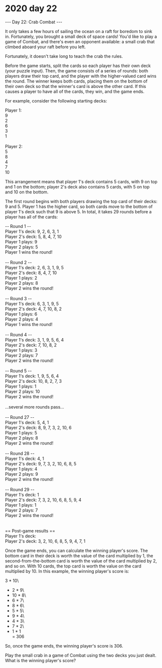 # 2020 day 22

--- Day 22: Crab Combat ---

It only takes a few hours of sailing the ocean on a raft for boredom to sink in. Fortunately, you brought a small deck of space cards! You'd like to play a game of Combat, and there's even an opponent available: a small crab that climbed aboard your raft before you left.



Fortunately, it doesn't take long to teach the crab the rules.



Before the game starts, split the cards so each player has their own deck (your puzzle input). Then, the game consists of a series of rounds: both players draw their top card, and the player with the higher-valued card wins the round. The winner keeps both cards, placing them on the bottom of their own deck so that the winner's card is above the other card. If this causes a player to have all of the cards, they win, and the game ends.



For example, consider the following starting decks:



Player 1:\
9\
2\
6\
3\
1\
\
Player 2:\
5\
8\
4\
7\
10



This arrangement means that player 1's deck contains 5 cards, with 9 on top and 1 on the bottom; player 2's deck also contains 5 cards, with 5 on top and 10 on the bottom.



The first round begins with both players drawing the top card of their decks: 9 and 5. Player 1 has the higher card, so both cards move to the bottom of player 1's deck such that 9 is above 5. In total, it takes 29 rounds before a player has all of the cards:



-- Round 1 --\
Player 1's deck: 9, 2, 6, 3, 1\
Player 2's deck: 5, 8, 4, 7, 10\
Player 1 plays: 9\
Player 2 plays: 5\
Player 1 wins the round!\
\
-- Round 2 --\
Player 1's deck: 2, 6, 3, 1, 9, 5\
Player 2's deck: 8, 4, 7, 10\
Player 1 plays: 2\
Player 2 plays: 8\
Player 2 wins the round!\
\
-- Round 3 --\
Player 1's deck: 6, 3, 1, 9, 5\
Player 2's deck: 4, 7, 10, 8, 2\
Player 1 plays: 6\
Player 2 plays: 4\
Player 1 wins the round!\
\
-- Round 4 --\
Player 1's deck: 3, 1, 9, 5, 6, 4\
Player 2's deck: 7, 10, 8, 2\
Player 1 plays: 3\
Player 2 plays: 7\
Player 2 wins the round!\
\
-- Round 5 --\
Player 1's deck: 1, 9, 5, 6, 4\
Player 2's deck: 10, 8, 2, 7, 3\
Player 1 plays: 1\
Player 2 plays: 10\
Player 2 wins the round!\
\
...several more rounds pass...\
\
-- Round 27 --\
Player 1's deck: 5, 4, 1\
Player 2's deck: 8, 9, 7, 3, 2, 10, 6\
Player 1 plays: 5\
Player 2 plays: 8\
Player 2 wins the round!\
\
-- Round 28 --\
Player 1's deck: 4, 1\
Player 2's deck: 9, 7, 3, 2, 10, 6, 8, 5\
Player 1 plays: 4\
Player 2 plays: 9\
Player 2 wins the round!\
\
-- Round 29 --\
Player 1's deck: 1\
Player 2's deck: 7, 3, 2, 10, 6, 8, 5, 9, 4\
Player 1 plays: 1\
Player 2 plays: 7\
Player 2 wins the round!\
\
\
== Post-game results ==\
Player 1's deck: \
Player 2's deck: 3, 2, 10, 6, 8, 5, 9, 4, 7, 1



Once the game ends, you can calculate the winning player's score. The bottom card in their deck is worth the value of the card multiplied by 1, the second-from-the-bottom card is worth the value of the card multiplied by 2, and so on. With 10 cards, the top card is worth the value on the card multiplied by 10. In this example, the winning player's score is:



3 * 10\
+  2 *  9\
+ 10 *  8\
+  6 *  7\
+  8 *  6\
+  5 *  5\
+  9 *  4\
+  4 *  3\
+  7 *  2\
+  1 *  1\
= 306



So, once the game ends, the winning player's score is 306.



Play the small crab in a game of Combat using the two decks you just dealt. What is the winning player's score?



